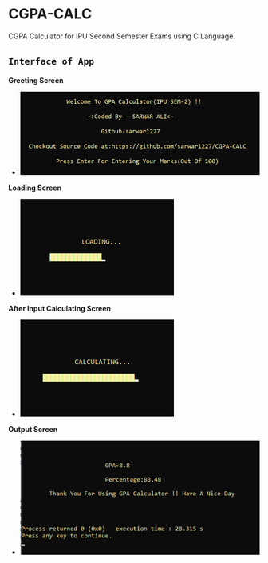 # CGPA-CALC
CGPA Calculator for IPU Second Semester Exams using C Language.

## `Interface of App`

**Greeting Screen** 
- ![alt text](https://github.com/sarwar1227/CGPA-CALC/blob/master/outputs/1.png?raw=true)

**Loading Screen**
- ![alt text](https://github.com/sarwar1227/CGPA-CALC/blob/master/outputs/2.png?raw=true)

**After Input Calculating Screen**
- ![alt text](https://github.com/sarwar1227/CGPA-CALC/blob/master/outputs/3.png?raw=true)

**Output Screen**
- ![alt text](https://github.com/sarwar1227/CGPA-CALC/blob/master/outputs/4.png?raw=true)
